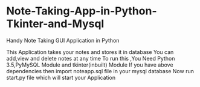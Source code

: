 # Note-Taking-App-in-Python-Tkinter-and-Mysql
Handy Note Taking GUI Application in Python

This Application  takes your notes and stores it in database
You can add,view and delete notes at any time
To run this ,You Need Python 3.5,PyMySQL Module and tkinter(inbuilt) Module
If you have above dependencies then import noteapp.sql file in your mysql database
Now run start.py file which will start your Application
 

